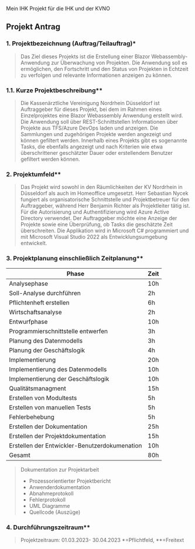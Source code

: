Mein IHK Projekt für die IHK und der KVNO

## Projekt Antrag
### 1. Projektbezeichnung (Auftrag/Teilauftrag)*

> Das Ziel dieses Projekts ist die Erstellung einer Blazor Webassembly-Anwendung zur Überwachung von Projekten. Die Anwendung soll es ermöglichen, den
> Fortschritt und den Status von Projekten in Echtzeit zu verfolgen und relevante Informationen anzeigen zu können.

### 1.1. Kurze Projektbeschreibung**

> Die Kassenärztliche Vereinigung Nordrhein Düsseldorf ist Auftraggeber für dieses Projekt, bei dem im Rahmen eines Einzelprojektes eine Blazor Webassembly
> Anwendung erstellt wird. Die Anwendung soll über REST-Schnittstellen Informationen über Projekte aus TFS/Azure DevOps laden und anzeigen. Die Sammlungen
> und zugehörigen Projekte werden angezeigt und können gefiltert werden. Innerhalb eines Projekts gibt es sogenannte Tasks, die ebenfalls angezeigt und nach
> Kriterien wie etwa überschrittener geschätzter Dauer oder erstellendem Benutzer gefiltert werden können.
  
### 2. Projektumfeld**

> Das Projekt wird sowohl in den Räumlichkeiten der KV Nordrhein in Düsseldorf als auch im Homeoffice umgesetzt.
> Herr Sebastian Nycek fungiert als organisatorische Schnittstelle und Projektbetreuer für den Auftraggeber,
> während Herr Benjamin Richter als Projektleiter tätig ist.
> Für die Autorisierung und Authentifizierung wird Azure Active Directory verwendet. 
> Der Auftraggeber möchte eine Anzeige der Projekte sowie eine Überprüfung, ob Tasks die geschätzte Zeit überschreiten.
> Die Applikation wird in Microsoft C# programmiert und mit Microsoft Visual Studio 2022 als Entwicklungsumgebung entwickelt.

### 3. Projektplanung einschließlich Zeitplanung**

|Phase|Zeit|
|---|---|
| Analysephase | 10h |
| Soll-Analyse durchführen | 2h |
| Pflichtenheft erstellen | 6h |
| Wirtschaftsanalyse | 2h |
| Entwurfphase | 10h |
| Programmierschnittstelle entwerfen | 3h |
| Planung des Datenmodells | 3h |
| Planung der Geschäftslogik | 4h |
| Implementierung | 20h |
| Implementierung des Datenmodells | 10h |
| Implementierung der Geschäftslogik | 10h |
| Qualitätsmanagment | 15h |
| Erstellen von Modultests | 5h |
| Erstellen von manuellen Tests | 5h |
| Fehlerbehebung | 5h |
| Erstellen der Dokumentation | 25h |
| Erstellen der Projektdokumentation | 15h |
| Erstellen der Entwickler-Benutzerdokumenation | 10h |
| Gesamt | 80h |

> Dokumentation zur Projektarbeit
> - Prozessorientierter Projektbericht
> - Anwenderdokumentation
> - Abnahmeprotokoll
> - Fehlerprotokoll
> - UML Diagramme
> - Quellcode (Auszüge)

### 4. Durchführungszeitraum**
> Projektzeitraum: 01.03.2023- 30.04.2023
> *=Pflichtfeld, **=Freitext
